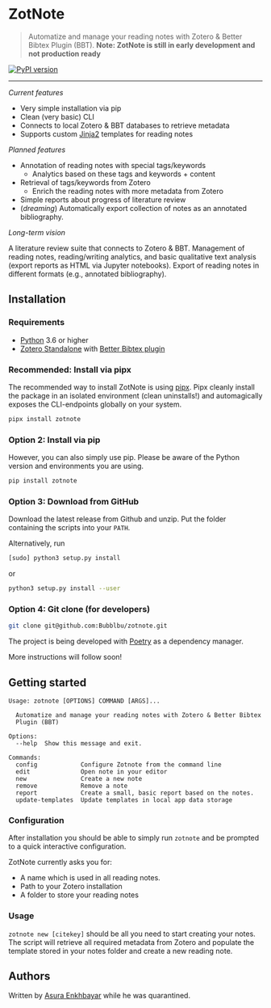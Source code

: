 # ZotNote

> Automatize and manage your reading notes with Zotero & Better Bibtex Plugin (BBT). **Note: ZotNote is still in early development and not production ready**

[![PyPI version](https://img.shields.io/pypi/v/zotnote.svg)](https://pypi.python.org/pypi/zotnote/)

---

*Current features*

- Very simple installation via pip
- Clean (very basic) CLI
- Connects to local Zotero & BBT databases to retrieve metadata
- Supports custom [Jinja2](https://jinja.palletsprojects.com/en/2.11.x/) templates for reading notes

*Planned features*

- Annotation of reading notes with special tags/keywords
  - Analytics based on these tags and keywords + content
- Retrieval of tags/keywords from Zotero
  - Enrich the reading notes with more metadata from Zotero
- Simple reports about progress of literature review 
- (*dreaming*) Automatically export collection of notes as an annotated bibliography.

*Long-term vision*

A literature review suite that connects to Zotero & BBT. Management of reading notes, reading/writing analytics, and basic qualitative text analysis (export reports as HTML via Jupyter notebooks). Export of reading notes in different formats (e.g., annotated bibliography).

## Installation

### Requirements

- [Python](https://www.python.org/downloads/) 3.6 or higher
- [Zotero Standalone](https://www.zotero.org/) with [Better Bibtex plugin](https://github.com/retorquere/zotero-better-bibtex)

### Recommended: Install via pipx

The recommended way to install ZotNote is using [pipx](https://pipxproject.github.io/pipx/). Pipx cleanly install the package in an isolated environment (clean uninstalls!) and automagically exposes the CLI-endpoints globally on your system.

```bash
pipx install zotnote

```


### Option 2: Install via pip

However, you can also simply use pip. Please be aware of the Python version and environments you are using.

```bash
pip install zotnote
```

### Option 3: Download from GitHub

Download the latest release from Github and unzip. Put the folder containing the scripts into your `PATH`. 

Alternatively, run

```bash
[sudo] python3 setup.py install
```

or

```bash
python3 setup.py install --user
```

### Option 4: Git clone (for developers)

```bash
git clone git@github.com:Bubblbu/zotnote.git
```

The project is being developed with [Poetry](https://python-poetry.org/) as a dependency manager.

More instructions will follow soon!

## Getting started

```
Usage: zotnote [OPTIONS] COMMAND [ARGS]...

  Automatize and manage your reading notes with Zotero & Better Bibtex
  Plugin (BBT)

Options:
  --help  Show this message and exit.

Commands:
  config            Configure Zotnote from the command line
  edit              Open note in your editor
  new               Create a new note
  remove            Remove a note
  report            Create a small, basic report based on the notes.
  update-templates  Update templates in local app data storage
```

### Configuration

After installation you should be able to simply run `zotnote` and be prompted to a quick interactive configuration.

ZotNote currently asks you for:

- A name which is used in all reading notes.
- Path to your Zotero installation
- A folder to store your reading notes

### Usage

`zotnote new [citekey]` should be all you need to start creating your notes. The script will retrieve all required metadata from Zotero and populate the template stored in your notes folder and create a new reading note.

## Authors

Written by [Asura Enkhbayar](https://twitter.com/bubblbu_) while he was quarantined.
